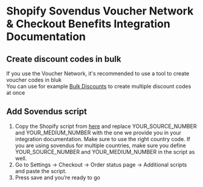 # Shopify Sovendus Voucher Network & Checkout Benefits Integration Documentation


## Create discount codes in bulk

If you use the Voucher Network, it's recommended to use a tool to create voucher codes in bluk \
You can use for example [Bulk Discounts](https://apps.shopify.com/bulk-discounts) to create multiple discount codes at once

## Add Sovendus script

1.	Copy the Shopify script from [here](https://github.com/Sovendus-GmbH/Sovendus-Shopify-Voucher-Network-and-Checkout-Benefits-Documentation/shopify.template.html) and replace YOUR_SOURCE_NUMBER and YOUR_MEDIUM_NUMBER with the one we provide you in your integration documentation. Make sure to use the right country code. If you are using sovendus for multiple countries, make sure you define YOUR_SOURCE_NUMBER and YOUR_MEDIUM_NUMBER in the script as well.
2.	Go to Settings -> Checkout -> Order status page -> Additional scripts and paste the script. 
3.	Press save and you’re ready to go

